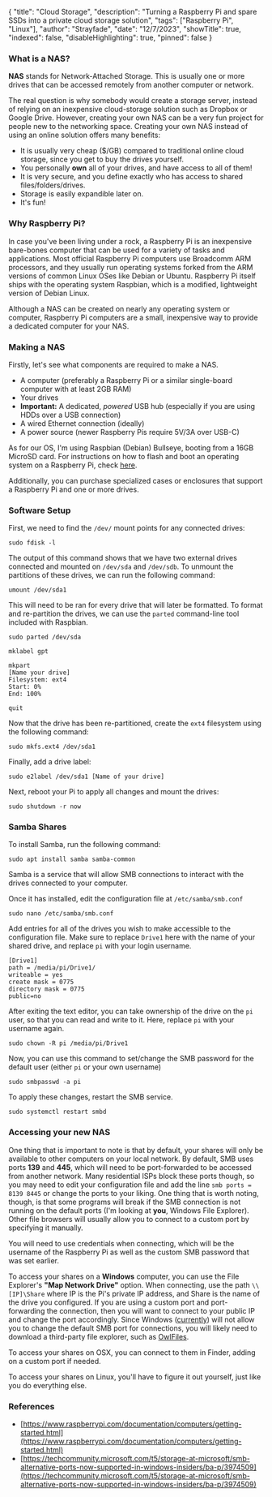 {
"title": "Cloud Storage",
"description": "Turning a Raspberry Pi and spare SSDs into a private cloud storage solution",
"tags": ["Raspberry Pi", "Linux"],
"author": "Strayfade",
"date": "12/7/2023",
"showTitle": true,
"indexed": false,
"disableHighlighting": true,
"pinned": false
}

### What is a NAS?

**NAS** stands for Network-Attached Storage. This is usually one or more drives that can be accessed remotely from another computer or network.

The real question is why somebody would create a storage server, instead of relying on an inexpensive cloud-storage solution such as Dropbox or Google Drive. However, creating your own NAS can be a very fun project for people new to the networking space. Creating your own NAS instead of using an online solution offers many benefits:

-   It is usually very cheap ($/GB) compared to traditional online cloud storage, since you get to buy the drives yourself.
-   You personally **own** all of your drives, and have access to all of them!
-   It is very secure, and you define exactly who has access to shared files/folders/drives.
-   Storage is easily expandible later on.
-   It's fun!

### Why Raspberry Pi?

In case you've been living under a rock, a Raspberry Pi is an inexpensive bare-bones computer that can be used for a variety of tasks and applications. Most official Raspberry Pi computers use Broadcomm ARM processors, and they usually run operating systems forked from the ARM versions of common Linux OSes like Debian or Ubuntu. Raspberry Pi itself ships with the operating system Raspbian, which is a modified, lightweight version of Debian Linux.

Although a NAS can be created on nearly any operating system or computer, Raspberry Pi computers are a small, inexpensive way to provide a dedicated computer for your NAS.

### Making a NAS

Firstly, let's see what components are required to make a NAS.

-   A computer (preferably a Raspberry Pi or a similar single-board computer with at least 2GB RAM)
-   Your drives
-   **Important:** A dedicated, _powered_ USB hub (especially if you are using HDDs over a USB connection)
-   A wired Ethernet connection (ideally)
-   A power source (newer Raspberry Pis require 5V/3A over USB-C)

As for our OS, I'm using Raspbian (Debian) Bullseye, booting from a 16GB MicroSD card. For instructions on how to flash and boot an operating system on a Raspberry Pi, check [here](https://www.raspberrypi.com/documentation/computers/getting-started.html).

Additionally, you can purchase specialized cases or enclosures that support a Raspberry Pi and one or more drives.

### Software Setup

First, we need to find the `/dev/` mount points for any connected drives:

    sudo fdisk -l

The output of this command shows that we have two external drives connected and mounted on `/dev/sda` and `/dev/sdb`. To unmount the partitions of these drives, we can run the following command:

    umount /dev/sda1

This will need to be ran for every drive that will later be formatted. To format and re-partition the drives, we can use the `parted` command-line tool included with Raspbian.

    sudo parted /dev/sda

    mklabel gpt

    mkpart
    [Name your drive]
    Filesystem: ext4
    Start: 0%
    End: 100%

    quit

Now that the drive has been re-partitioned, create the `ext4` filesystem using the following command:

    sudo mkfs.ext4 /dev/sda1

Finally, add a drive label:

    sudo e2label /dev/sda1 [Name of your drive]

Next, reboot your Pi to apply all changes and mount the drives:

    sudo shutdown -r now

### Samba Shares

To install Samba, run the following command:

    sudo apt install samba samba-common

Samba is a service that will allow SMB connections to interact with the drives connected to your computer.

Once it has installed, edit the configuration file at `/etc/samba/smb.conf`

    sudo nano /etc/samba/smb.conf

Add entries for all of the drives you wish to make accessible to the configuration file. Make sure to replace `Drive1` here with the name of your shared drive, and replace `pi` with your login username.

    [Drive1]
    path = /media/pi/Drive1/
    writeable = yes
    create mask = 0775
    directory mask = 0775
    public=no

After exiting the text editor, you can take ownership of the drive on the `pi` user, so that you can read and write to it. Here, replace `pi` with your username again.

    sudo chown -R pi /media/pi/Drive1

Now, you can use this command to set/change the SMB password for the default user (either `pi` or your own username)

    sudo smbpasswd -a pi

To apply these changes, restart the SMB service.

    sudo systemctl restart smbd

### Accessing your new NAS

One thing that is important to note is that by default, your shares will only be available to other computers on your local network. By default, SMB uses ports **139** and **445**, which will need to be port-forwarded to be accessed from another network. Many residential ISPs block these ports though, so you may need to edit your configuration file and add the line `smb ports = 8139 8445` or change the ports to your liking. One thing that is worth noting, though, is that some programs will break if the SMB connection is not running on the default ports (I'm looking at **you**, Windows File Explorer). Other file browsers will usually allow you to connect to a custom port by specifying it manually.

You will need to use credentials when connecting, which will be the username of the Raspberry Pi as well as the custom SMB password that was set earlier.

To access your shares on a **Windows** computer, you can use the File Explorer's **"Map Network Drive"** option. When connecting, use the path `\\[IP]\Share` where IP is the Pi's private IP address, and Share is the name of the drive you configured. If you are using a custom port and port-forwarding the connection, then you will want to connect to your public IP and change the port accordingly. Since Windows ([currently](https://techcommunity.microsoft.com/t5/storage-at-microsoft/smb-alternative-ports-now-supported-in-windows-insiders/ba-p/3974509)) will not allow you to change the default SMB port for connections, you will likely need to download a third-party file explorer, such as [OwlFiles](https://www.skyjos.com/owlfiles/).

To access your shares on OSX, you can connect to them in Finder, adding on a custom port if needed.

To access your shares on Linux, you'll have to figure it out yourself, just like you do everything else.

### References

-   [https://www.raspberrypi.com/documentation/computers/getting-started.html](https://www.raspberrypi.com/documentation/computers/getting-started.html)
-   [https://techcommunity.microsoft.com/t5/storage-at-microsoft/smb-alternative-ports-now-supported-in-windows-insiders/ba-p/3974509](https://techcommunity.microsoft.com/t5/storage-at-microsoft/smb-alternative-ports-now-supported-in-windows-insiders/ba-p/3974509)
